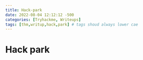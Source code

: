 ```yaml
---
title: Hack-park
date: 2022-08-04 12:12:12 -500
categories: [Tryhackme, Writeups]
tags: [thm,writup,hack,park] # tags shoud always lower cae
---
```

# Hack park